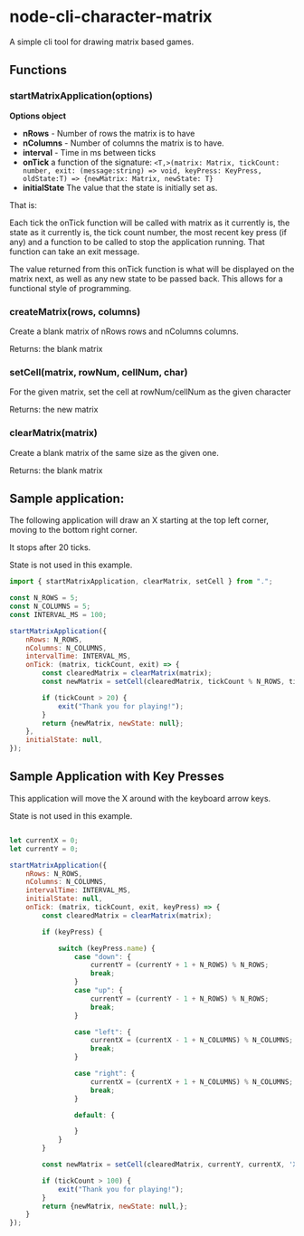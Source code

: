 # node-cli-character-matrix
A simple cli tool for drawing matrix based games. 

## Functions 

### startMatrixApplication(options)

**Options object**

- **nRows** - Number of rows the matrix is to have
- **nColumns** - Number of columns the matrix is to have. 
- **interval** - Time in ms between ticks 
- **onTick** a function of the signature: `<T,>(matrix: Matrix, tickCount: number, exit: (message:string) => void, keyPress: KeyPress, oldState:T) => {newMatrix: Matrix, newState: T}`
- **initialState** The value that the state is initially set as. 

That is: 

Each tick the onTick function will be called with matrix as it currently is, the state as it currently is, the tick count number, the most recent key press (if any) and a function to be called to stop the application running. That function can take an exit message. 

The value returned from this onTick function is what will be displayed on the matrix next, as well as any new state to be passed back. This allows for a functional style of programming.

### createMatrix(rows, columns) 

Create a blank matrix of nRows rows and nColumns columns.

Returns: the blank matrix
### setCell(matrix, rowNum, cellNum, char)

For the given matrix, set the cell at rowNum/cellNum as the given character

Returns: the new matrix

### clearMatrix(matrix) 

Create a blank matrix of the same size as the given one. 

Returns: the blank matrix 





## Sample application: 

The following application will draw an X starting at the top left corner, moving to the bottom right corner. 

It stops after 20 ticks. 

State is not used in this example. 

```javascript
import { startMatrixApplication, clearMatrix, setCell } from ".";

const N_ROWS = 5;
const N_COLUMNS = 5;
const INTERVAL_MS = 100;

startMatrixApplication({
	nRows: N_ROWS,
	nColumns: N_COLUMNS,
	intervalTime: INTERVAL_MS,
	onTick: (matrix, tickCount, exit) => {
		const clearedMatrix = clearMatrix(matrix);
		const newMatrix = setCell(clearedMatrix, tickCount % N_ROWS, tickCount % N_COLUMNS, 'X');

		if (tickCount > 20) {
			exit("Thank you for playing!");
		}
		return {newMatrix, newState: null};
	},
	initialState: null,
});

```


## Sample Application with Key Presses 

This application will move the X around with the keyboard arrow keys. 

State is not used in this example. 

```javascript

let currentX = 0;
let currentY = 0;

startMatrixApplication({
	nRows: N_ROWS,
	nColumns: N_COLUMNS,
	intervalTime: INTERVAL_MS,
	initialState: null,
	onTick: (matrix, tickCount, exit, keyPress) => {
		const clearedMatrix = clearMatrix(matrix);

		if (keyPress) {

			switch (keyPress.name) {
				case "down": {
					currentY = (currentY + 1 + N_ROWS) % N_ROWS;
					break;
				}
				case "up": {
					currentY = (currentY - 1 + N_ROWS) % N_ROWS;
					break;
				}

				case "left": {
					currentX = (currentX - 1 + N_COLUMNS) % N_COLUMNS;
					break;
				}

				case "right": {
					currentX = (currentX + 1 + N_COLUMNS) % N_COLUMNS;
					break;
				}

				default: {

				}
			}
		}

		const newMatrix = setCell(clearedMatrix, currentY, currentX, 'X');

		if (tickCount > 100) {
			exit("Thank you for playing!");
		}
		return {newMatrix, newState: null,};
	}
});

```